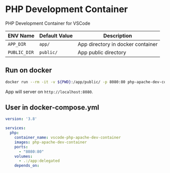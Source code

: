 # PHP Development Container

PHP Development Container for VSCode

| ENV Name | Default Value | Description |
| -- | -- | -- |
| `APP_DIR` | `app/` | App directory in docker container |
| `PUBLIC_DIR` | `public/` | App public directory |


## Run on docker

``` bash
docker run --rm -it -v ${PWD}:/app/public/ -p 8080:80 php-apache-dev-container
```

App will server on `http://localhost:8080`.

## User in docker-compose.yml

``` yml
version: '3.8'

services:
  php:
    container_name: vscode-php-apache-dev-container
    images: php-apache-dev-container
    ports:
      - "8080:80"
    volumes:
      - .:/app:delegated
    depends_on:
```